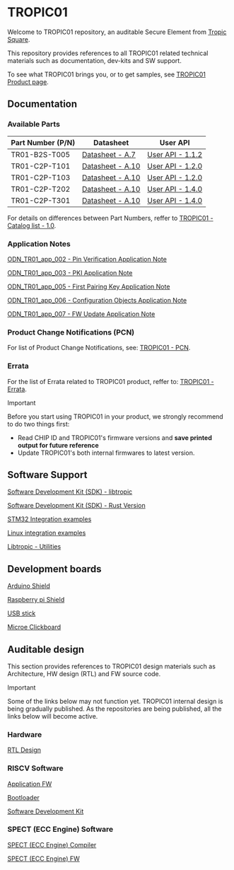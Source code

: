 # TROPIC01

Welcome to TROPIC01 repository, an auditable Secure Element from [Tropic Square](https://tropicsquare.com/).

This repository provides references to all TROPIC01 related technical materials such as documentation, dev-kits and SW support.

To see what TROPIC01 brings you, or to get samples, see [TROPIC01 Product page](https://tropicsquare.com/tropic01).

## Documentation

### Available Parts

| Part Number (P/N) | Datasheet                                                            |  User API                                                           |
| ----------------- | -------------------------------------------------------------------- | ------------------------------------------------------------------- |
| TR01-B2S-T005     |   [Datasheet - A.7](doc/TR01-B2S-T005/ODD_TR01_datasheet_vA_7.pdf)   | [User API - 1.1.2](doc/TR01-B2S-T005/ODU_TR01_user_api_v1_1_2.pdf)  |
| TR01-C2P-T101     |   [Datasheet - A.10](doc/TR01-C2P-T101/ODD_TR01_datasheet_vA_10.pdf) | [User API - 1.2.0](doc/TR01-C2P-T101/ODU_TR01_user_api_v1_2_0.pdf)  |
| TR01-C2P-T103     |   [Datasheet - A.10](doc/TR01-C2P-T103/ODD_TR01_datasheet_vA_10.pdf) | [User API - 1.2.0](doc/TR01-C2P-T103/ODU_TR01_user_api_v1_2_0.pdf)  |
| TR01-C2P-T202     |   [Datasheet - A.10](doc/TR01-C2P-T202/ODD_TR01_datasheet_vA_10.pdf) | [User API - 1.4.0](doc/TR01-C2P-T202/ODU_TR01_user_api_v1_4_0.pdf)  |
| TR01-C2P-T301     |   [Datasheet - A.10](doc/TR01-C2P-T301/ODD_TR01_datasheet_vA_10.pdf) | [User API - 1.4.0](doc/TR01-C2P-T301/ODU_TR01_user_api_v1_4_0.pdf)  |

For details on differences between Part Numbers, reffer to [TROPIC01 - Catalog list - 1.0](doc/catalog_list/OD_TR01_catalog_list_1v0.pdf).

### Application Notes

[ODN_TR01_app_002 - Pin Verification Application Note](doc/application_notes/ODN_TR01_app_002_pin_verif_1v0.pdf)

[ODN_TR01_app_003 - PKI Application Note](doc/application_notes/ODN_TR01_app_003_pki_1v0.pdf)

[ODN_TR01_app_005 - First Pairing Key Application Note](doc/application_notes/ODN_TR01_app_005_first_pairing_key_1v0.pdf)

[ODN_TR01_app_006 - Configuration Objects Application Note](doc/application_notes/ODN_TR01_app_006_config_obj_1v0.pdf)

[ODN_TR01_app_007 - FW Update Application Note](doc/application_notes/ODN_TR01_app_007_fw_update_1v0.pdf)

### Product Change Notifications (PCN)

For list of Product Change Notifications, see:
[TROPIC01 - PCN](https://tropic-ops.atlassian.net/wiki/external/ODVlMjc1ZWQzM2YxNDEwNmJlZGY0NTk4YWIxMDg0NDI).

### Errata

For the list of Errata related to TROPIC01 product, reffer to:
[TROPIC01 - Errata](https://tropic-ops.atlassian.net/wiki/external/MjRmZDY4ZWNlMTYzNGIwZWJkZGQwNzlhM2U5NWQzN2E).

> [!IMPORTANT]
 > Before you start using TROPIC01 in your product, we strongly recommend to do two things first:
 > * Read CHIP ID and TROPIC01's firmware versions and **save printed output for future reference**
 > * Update TROPIC01's both internal firmwares to latest version.

## Software Support

[Software Development Kit (SDK) - libtropic](https://github.com/tropicsquare/libtropic)

[Software Development Kit (SDK) - Rust Version](https://github.com/tropicsquare/libtropic-rs)

[STM32 Integration examples](https://github.com/tropicsquare/libtropic-stm32)

[Linux integration examples](https://github.com/tropicsquare/libtropic-linux)

[Libtropic - Utilities](https://github.com/tropicsquare/libtropic-util)


## Development boards

[Arduino Shield](http://github.com/tropicsquare/tropic01-arduino-shield-hw)

[Raspberry pi Shield](http://github.com/tropicsquare/tropic01-raspberrypi-shield-hw)

[USB stick](http://github.com/tropicsquare/tropic01-stm32u5-usb-devkit-hw)

[Microe Clickboard](https://github.com/tropicsquare/tropic01-mikroe-click-shield-hw)


## Auditable design

This section provides references to TROPIC01 design materials such as Architecture, HW design (RTL) and FW source code.

> [!IMPORTANT]
> Some of the links below may not function yet. TROPIC01 internal design is being gradually published. As the repositories are being published, all the links below will become active.

### Hardware

[RTL Design](https://github.com/tropicsquare/tropic01-rtl)

### RISCV Software

[Application FW](https://github.com/tropicsquare/ts-tr01-app)

[Bootloader](https://github.com/tropicsquare/ts-tr01-boot)

[Software Development Kit](https://github.com/tropicsquare/ts-tr01-sdk)

### SPECT (ECC Engine) Software

[SPECT (ECC Engine) Compiler](https://github.com/tropicsquare/ts-spect-compiler)

[SPECT (ECC Engine) FW](https://github.com/tropicsquare/ts-spect-fw)

